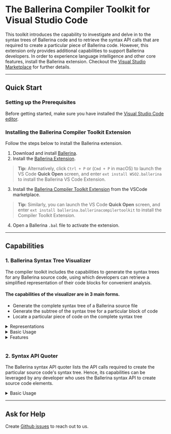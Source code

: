 # The Ballerina Compiler Toolkit for Visual Studio Code

This toolkit introduces the capability to investigate and delve in to the syntax trees of Ballerina code and to retrieve the syntax API calls that are required to create a particular piece of Ballerina code. However, this extension only provides additional capabilities to support Ballerina developers. In order to experience language intelligence and other core features, install the Ballerina extension. Checkout the [Visual Studio Marketplace](https://marketplace.visualstudio.com/items?itemName=WSO2.ballerina) for further details.

---
## Quick Start

### Setting up the Prerequisites

Before getting started, make sure you have installed the [Visual Studio Code editor](https://code.visualstudio.com/download).

### Installing the Ballerina Compiler Toolkit Extension

Follow the steps below to install the Ballerina extension.

1. Download and install [Ballerina](https://ballerina.io/learn/installing-ballerina/setting-up-ballerina/).
2. Install the [Ballerina Extension](https://ballerina.io/learn/tooling-guide/visual-studio-code-extension/quick-start/#installing-the-ballerina-extension). 

  >**Tip:** Alternatively, click `Ctrl + P` or (`Cmd + P` in macOS) to launch the VS Code **Quick Open** screen, and enter `ext install WSO2.ballerina` to install the Ballerina VS Code Extension.

3. Install the [Ballerina Compiler Toolkit Extension](https://marketplace.visualstudio.com/items?itemName=ballerina.ballerinacompilertoolkit) from the VSCode marketplace.

  >**Tip:** Similarly, you can launch the VS Code **Quick Open** screen, and enter `ext install ballerina.ballerinacompilertoolkit` to install the Compiler Toolkit Extension.

4. Open a Ballerina `.bal` file to activate the extension.

---
## Capabilities

### 1. Ballerina Syntax Tree Visualizer
The compiler toolkit includes the capabilities to generate the syntax trees for any Ballerina source code, using which developers can retrieve a simplified representation of their code blocks for convenient analysis.

#### The capabilities of the visualizer are in 3 main forms.
* Generate the complete syntax tree of a Ballerina source file    
* Generate the subtree of the syntax tree for a particular block of code
* Locate a particular piece of code on the complete syntax tree

<details>
<summary> Representations </summary>

##### 1. The Graphical Representation

<img src="docs/syntax-tree-visualizer/GraphicalTree.jpeg" width="60%" >

##### 2. The Dropdown Representation

<img src="docs/syntax-tree-visualizer/DropdownTree.jpeg" width="60%">
</details>

<details>
<summary> Basic Usage </summary>

The command for the full syntax tree retrieval can be found on the Command Palette that can be viewed via `Ctrl + Shift + P` or (`Cmd + Shift + P` in macOS).
<img src="docs/syntax-tree-visualizer/CommandPalette.gif" width="60%">

The sub syntax tree retrieval and locate code options can be found as Code Actions.
<img src="docs/syntax-tree-visualizer/CodeActions.gif" width="60%">
</details>

<details>
<summary> Features </summary>

The syntax trees rendered through the visualizer have muliple features available in both the graphical and dropdown representations.

#### View node details
<img src="docs/syntax-tree-visualizer/NodeDetails.gif" width="70%">

#### Track syntax diagnostics
<img src="docs/syntax-tree-visualizer/Diagnostics.gif" width="70%">

#### Locate the tree node on the text editor
<img src="docs/syntax-tree-visualizer/LocateCode.gif" width="70%">

#### Switch to full tree mode from sub syntax trees and locate trees
<img src="docs/syntax-tree-visualizer/SwitchFullTree.gif" width="70%">
</details>

<br/>

### 2. Syntax API Quoter
The Ballerina syntax API quoter lists the API calls required to create the particular source code's syntax tree. Hence, its capabilities can be leveraged by any developer who uses the Ballerina syntax API to create source code elements.

<details>
<summary> Basic Usage </summary>

The command for the syntax API quoter can be found on the Command Palette that can be viewed via `Ctrl + Shift + P` or (`Cmd + Shift + P` in macOS). Executing this command will copy the list of syntax API calls that are required by the Ballerina source code, to the clipboard.

<img src="docs/syntax-api-quoter/CommandPalette.gif" width="60%">
</details>

---
## Ask for Help

Create [Github issues](https://github.com/ballerina-platform/plugin-vscode-compiler-toolkit) to reach out to us.
